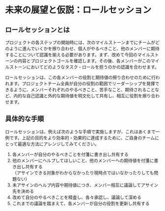 # 未来の展望と仮説：ロールセッション

## **ロールセッションとは**

プロジェクトの各ステップの開始時には、次のマイルストーンまでにチームがどのように進んでいくかを擦り合わせ、個人がやるべきこと、他のメンバーに期待することについて認識を揃える必要があります。まず、改めて今回のマイルストーンの内容とプロジェクトゴールを確認します。その後、各メンバーがこのマイルストーンにおいてどのようなタスク・ロールを担うのかの認識を合わせます。

ロールセッションは、この各メンバーの役割と期待値の擦り合わせのために行われます。プロジェクトチーム全員が自分の役割の範囲でリーダーシップを発揮できるように、メンバーそれぞれのやるべきこと、苦手なこと、期待されることなど、内的な自己認識と外的な期待値を明文化して共有し、相互に役割を擦り合わせます。

## **具体的な手順**

ロールセッションは、例えば次のような手順で実施しますが、これはあくまで一例です。上記の目的をより効率的・効果的に達成するために、ご自身のチームにとって最適な方法にアレンジしてみてください。

1. 各メンバーが自分のやるべきことを付箋に書き出し共有する
2. 他のメンバーにヘルプしてほしいこと、他のメンバーへの期待値を付箋に書き出し共有する\
   （アサインできる対象がわからなかったり現時点ではいなかったりしても問題ない）
3. 未アサインのヘルプ内容や期待値につき、メンバー相互に議論してアサイン先を決める
4. 改めて自分のやるべきことを精査し、各々承認し、議論して深める
5. これまでの議論を踏まえて、各メンバーが自分の役割を更新し共有する

